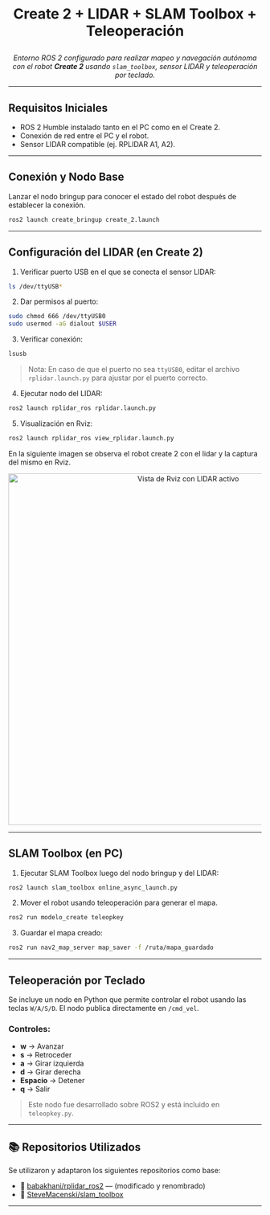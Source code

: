 # <p align="center">Create 2 + LIDAR + SLAM Toolbox + Teleoperación</p>

<p align="center">
  <i>Entorno ROS 2 configurado para realizar mapeo y navegación autónoma con el robot <b>Create 2</b> usando <code>slam_toolbox</code>, sensor LIDAR y teleoperación por teclado.</i>
</p>

---

## Requisitos Iniciales

- ROS 2 Humble instalado tanto en el PC como en el Create 2.
- Conexión de red entre el PC y el robot.
- Sensor LIDAR compatible (ej. RPLIDAR A1, A2).

---

## Conexión y Nodo Base
Lanzar el nodo bringup para conocer el estado del robot después de establecer la conexión.
```bash
ros2 launch create_bringup create_2.launch
```

---

## Configuración del LIDAR (en Create 2)

1. Verificar puerto USB en el que se conecta el sensor LIDAR:
```bash
ls /dev/ttyUSB*
```

2. Dar permisos al puerto:
```bash
sudo chmod 666 /dev/ttyUSB0
sudo usermod -aG dialout $USER
```

3. Verificar conexión:
```bash
lsusb
```

> Nota: En caso de que el puerto no sea `ttyUSB0`, editar el archivo `rplidar.launch.py` para ajustar por el puerto correcto.

4. Ejecutar nodo del LIDAR:
```bash
ros2 launch rplidar_ros rplidar.launch.py
```

5. Visualización en Rviz:
```bash
ros2 launch rplidar_ros view_rplidar.launch.py
```
En la siguiente imagen se observa el robot create 2 con el lidar y la captura del mismo en Rviz.
<p align="center">
  <img src="https://github.com/user-attachments/assets/7aac8755-940b-402e-8435-499501eee820" alt="Vista de Rviz con LIDAR activo" width="700">
</p>

---

##  SLAM Toolbox (en PC)

1. Ejecutar SLAM Toolbox luego del nodo bringup y del LIDAR:
```bash
ros2 launch slam_toolbox online_async_launch.py
```

2. Mover el robot usando teleoperación para generar el mapa.
```bash
ros2 run modelo_create teleopkey
```

3. Guardar el mapa creado:
```bash
ros2 run nav2_map_server map_saver -f /ruta/mapa_guardado
```
---

## Teleoperación por Teclado

Se incluye un nodo en Python que permite controlar el robot usando las teclas `W/A/S/D`. El nodo publica directamente en `/cmd_vel`.

### Controles:

- **w** → Avanzar  
- **s** → Retroceder  
- **a** → Girar izquierda  
- **d** → Girar derecha  
- **Espacio** → Detener  
- **q** → Salir

> Este nodo fue desarrollado sobre ROS2 y está incluido en `teleopkey.py`.

---

## 📚 Repositorios Utilizados

Se utilizaron y adaptaron los siguientes repositorios como base:

- 🔗 [babakhani/rplidar_ros2](https://github.com/babakhani/rplidar_ros2) — (modificado y renombrado)
- 🔗 [SteveMacenski/slam_toolbox](https://github.com/SteveMacenski/slam_toolbox)

---
